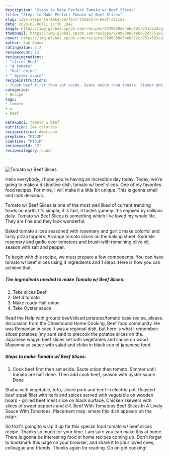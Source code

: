 ```yaml
---
description: "Steps to Make Perfect Tomato w/ Beef Slices"
title: "Steps to Make Perfect Tomato w/ Beef Slices"
slug: 1395-steps-to-make-perfect-tomato-w-beef-slices
date: 2020-08-08T11:13:56.194Z
image: https://img-global.cpcdn.com/recipes/9249930e54ebd72c/751x532cq70/tomato-w-beef-slices-recipe-main-photo.jpg
thumbnail: https://img-global.cpcdn.com/recipes/9249930e54ebd72c/751x532cq70/tomato-w-beef-slices-recipe-main-photo.jpg
cover: https://img-global.cpcdn.com/recipes/9249930e54ebd72c/751x532cq70/tomato-w-beef-slices-recipe-main-photo.jpg
author: Sue Adams
ratingvalue: 4.2
reviewcount: 13
recipeingredient:
- "slices Beef"
- "4 tomato"
- "Half onion"
- " Oyster sauce"
recipeinstructions:
- "Cook beef first then set aside. Saute onion then tomato. Simmer until tomato are half done. Then add cook beef, season with oyster sauce. Done"
categories:
- Recipe
tags:
- tomato
- w
- beef

katakunci: tomato w beef 
nutrition: 244 calories
recipecuisine: American
preptime: "PT23M"
cooktime: "PT51M"
recipeyield: "2"
recipecategory: Lunch

---
```



![Tomato w/ Beef Slices](https://img-global.cpcdn.com/recipes/9249930e54ebd72c/751x532cq70/tomato-w-beef-slices-recipe-main-photo.jpg)

Hello everybody, I hope you're having an incredible day today. Today, we're going to make a distinctive dish, tomato w/ beef slices. One of my favorites food recipes. For mine, I will make it a little bit unique. This is gonna smell and look delicious.

Tomato w/ Beef Slices is one of the most well liked of current trending foods on earth. It's simple, it is fast, it tastes yummy. It's enjoyed by millions daily. Tomato w/ Beef Slices is something which I've loved my whole life. They are fine and they look wonderful.

Baked tomato slices seasoned with rosemary and garlic make colorful and tasty pizza toppers. Arrange tomato slices on the baking sheet. Sprinkle rosemary and garlic over tomatoes and brush with remaining olive oil; season with salt and pepper.


To begin with this recipe, we must prepare a few components. You can have tomato w/ beef slices using 4 ingredients and 1 steps. Here is how you can achieve that.

<!--inarticleads1-->

##### The ingredients needed to make Tomato w/ Beef Slices:

1. Take slices Beef
1. Get 4 tomato
1. Make ready Half onion
1. Take  Oyster sauce


Read the Help with ground beef/sliced potatoes/tomato base recipe, please. discussion from the Chowhound Home Cooking, Beef food community. He was Romanian in case it was a regional dish, but here is what I remember: sliced potatoes (my aunt said to precook the potatoe slices on the. Japanese wagyu beef slices set with vegetables and sauce on wood. Mayonnaise sauce with salad and ebiko in black cup of japanese food. 

<!--inarticleads2-->

##### Steps to make Tomato w/ Beef Slices:

1. Cook beef first then set aside. Saute onion then tomato. Simmer until tomato are half done. Then add cook beef, season with oyster sauce. Done


Shabu with vegetable, tofu, sliced pork and beef in electric pot. Roasted beef steak fillet with herb and spices served with vegetable on wooden board - grilled beef meat slice on black surface. Chicken skewers with slices of sweet peppers and dill. Beef With Tomatoes Beef Slices In A Lively Sauce With Tomatoes. Placement map: where this dish appears on the page. 

So that's going to wrap it up for this special food tomato w/ beef slices recipe. Thanks so much for your time. I am sure you can make this at home. There is gonna be interesting food in home recipes coming up. Don't forget to bookmark this page on your browser, and share it to your loved ones, colleague and friends. Thanks again for reading. Go on get cooking!
